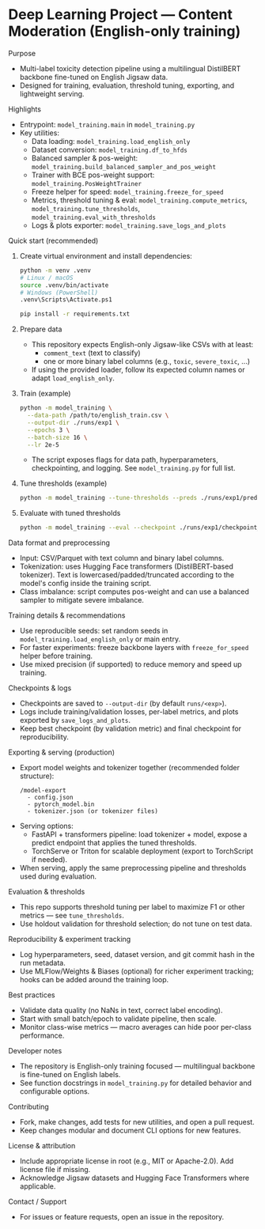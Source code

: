 # Deep Learning Project — Content Moderation (English-only training)

Purpose
- Multi-label toxicity detection pipeline using a multilingual DistilBERT backbone fine-tuned on English Jigsaw data.
- Designed for training, evaluation, threshold tuning, exporting, and lightweight serving.

Highlights
- Entrypoint: `model_training.main` in `model_training.py`
- Key utilities:
  - Data loading: `model_training.load_english_only`
  - Dataset conversion: `model_training.df_to_hfds`
  - Balanced sampler & pos-weight: `model_training.build_balanced_sampler_and_pos_weight`
  - Trainer with BCE pos-weight support: `model_training.PosWeightTrainer`
  - Freeze helper for speed: `model_training.freeze_for_speed`
  - Metrics, threshold tuning & eval: `model_training.compute_metrics`, `model_training.tune_thresholds`, `model_training.eval_with_thresholds`
  - Logs & plots exporter: `model_training.save_logs_and_plots`

Quick start (recommended)
1. Create virtual environment and install dependencies:
   ```sh
   python -m venv .venv
   # Linux / macOS
   source .venv/bin/activate
   # Windows (PowerShell)
   .venv\Scripts\Activate.ps1

   pip install -r requirements.txt
   ```

2. Prepare data
   - This repository expects English-only Jigsaw-like CSVs with at least:
     - `comment_text` (text to classify)
     - one or more binary label columns (e.g., `toxic`, `severe_toxic`, ...)
   - If using the provided loader, follow its expected column names or adapt `load_english_only`.

3. Train (example)
   ```sh
   python -m model_training \
     --data-path /path/to/english_train.csv \
     --output-dir ./runs/exp1 \
     --epochs 3 \
     --batch-size 16 \
     --lr 2e-5
   ```
   - The script exposes flags for data path, hyperparameters, checkpointing, and logging. See `model_training.py` for full list.

4. Tune thresholds (example)
   ```sh
   python -m model_training --tune-thresholds --preds ./runs/exp1/preds_val.npy --labels ./runs/exp1/labels_val.npy
   ```

5. Evaluate with tuned thresholds
   ```sh
   python -m model_training --eval --checkpoint ./runs/exp1/checkpoint_best.pt --thresholds ./runs/exp1/thresholds.json
   ```

Data format and preprocessing
- Input: CSV/Parquet with text column and binary label columns.
- Tokenization: uses Hugging Face transformers (DistilBERT-based tokenizer). Text is lowercased/padded/truncated according to the model's config inside the training script.
- Class imbalance: script computes pos-weight and can use a balanced sampler to mitigate severe imbalance.

Training details & recommendations
- Use reproducible seeds: set random seeds in `model_training.load_english_only` or main entry.
- For faster experiments: freeze backbone layers with `freeze_for_speed` helper before training.
- Use mixed precision (if supported) to reduce memory and speed up training.

Checkpoints & logs
- Checkpoints are saved to `--output-dir` (by default `runs/<exp>`).
- Logs include training/validation losses, per-label metrics, and plots exported by `save_logs_and_plots`.
- Keep best checkpoint (by validation metric) and final checkpoint for reproducibility.

Exporting & serving (production)
- Export model weights and tokenizer together (recommended folder structure):
  ```
  /model-export
    - config.json
    - pytorch_model.bin
    - tokenizer.json (or tokenizer files)
  ```
- Serving options:
  - FastAPI + transformers pipeline: load tokenizer + model, expose a predict endpoint that applies the tuned thresholds.
  - TorchServe or Triton for scalable deployment (export to TorchScript if needed).
- When serving, apply the same preprocessing pipeline and thresholds used during evaluation.

Evaluation & thresholds
- This repo supports threshold tuning per label to maximize F1 or other metrics — see `tune_thresholds`.
- Use holdout validation for threshold selection; do not tune on test data.

Reproducibility & experiment tracking
- Log hyperparameters, seed, dataset version, and git commit hash in the run metadata.
- Use MLFlow/Weights & Biases (optional) for richer experiment tracking; hooks can be added around the training loop.

Best practices
- Validate data quality (no NaNs in text, correct label encoding).
- Start with small batch/epoch to validate pipeline, then scale.
- Monitor class-wise metrics — macro averages can hide poor per-class performance.

Developer notes
- The repository is English-only training focused — multilingual backbone is fine-tuned on English labels.
- See function docstrings in `model_training.py` for detailed behavior and configurable options.

Contributing
- Fork, make changes, add tests for new utilities, and open a pull request.
- Keep changes modular and document CLI options for new features.

License & attribution
- Include appropriate license in root (e.g., MIT or Apache-2.0). Add license file if missing.
- Acknowledge Jigsaw datasets and Hugging Face Transformers where applicable.

Contact / Support
- For issues or feature requests, open an issue in the repository.
